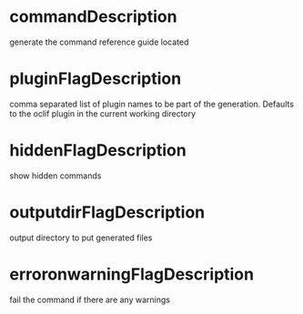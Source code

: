 # commandDescription

generate the command reference guide located

# pluginFlagDescription

comma separated list of plugin names to be part of the generation. Defaults to the oclif plugin in the current working directory

# hiddenFlagDescription

show hidden commands

# outputdirFlagDescription

output directory to put generated files

# erroronwarningFlagDescription

fail the command if there are any warnings

